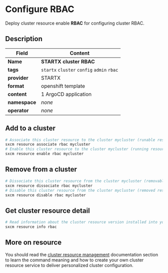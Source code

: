 # Configure RBAC

Deploy cluster resource enable **RBAC** for configuring cluster RBAC.

## Description

| Field         | Content                                    |
| ------------- | ------------------------------------------ |
| **Name**      | **STARTX cluster RBAC**                    |
| **tags**      | `startx` `cluster` `config` `admin` `rbac` |
| **provider**  | STARTX                                     |
| **format**    | openshift template                         |
| **content**   | 1 ArgoCD application                       |
| **namespace** | _none_                                     |
| **operator**  | _none_                                     |

## Add to a cluster

```bash
# Associate this cluster resource to the cluster mycluster (runable resource)
sxcm resource associate rbac mycluster
# Enable this cluster resource to the cluster mycluster (running resource)
sxcm resource enable rbac mycluster
```

## Remove from a cluster

```bash
# Dissociate this cluster resource from the cluster mycluster (removable resource)
sxcm resource dissociate rbac mycluster
# Disable this cluster resource from the cluster mycluster (removed resource)
sxcm resource disable rbac mycluster
```

## Get cluster resource detail

```bash
# Read information about the cluster resource version installed into your host (local)
sxcm resource info rbac
```

## More on resource

You should read the [cluster resource management](../../4-cluster-resources) documentation section to learn the command
meaning and how to create your own cluster resource service to deliver personalized cluster configuration.
